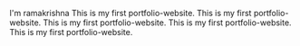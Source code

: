 I'm ramakrishna
This is my first portfolio-website.
This is my first portfolio-website.
This is my first portfolio-website.
This is my first portfolio-website.
This is my first portfolio-website.